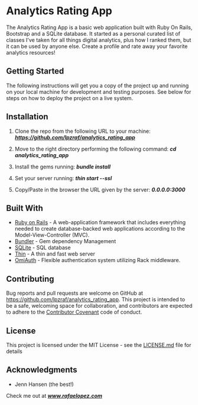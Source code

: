 # Analytics Rating App  

The Analytics Rating App is a basic web application built with Ruby On Rails, Bootstrap and a SQLite database. It started as a personal curated list of classes I've taken for all things digital analytics, plus how I ranked them, but it can be used by anyone else. Create a profile and rate away your favorite analytics resources!  

## Getting Started

The following instructions will get you a copy of the project up and running on your local machine for development and testing purposes. See below for steps on how to deploy the project on a live system.

## Installation

1. Clone the repo from the following URL to your machine:
***https://github.com/lpzraf/analytics_rating_app***

2. Move to the right directory performing the following command:
***cd analytics_rating_app***

3. Install the gems running:
***bundle install***

4. Set your server running:
***thin start --ssl***

5. Copy/Paste in the browser the URL given by the server:
***0.0.0.0:3000***


## Built With

* [Ruby on Rails](https://rubyonrails.org/) - A web-application framework that includes everything needed to create database-backed web applications according to the Model-View-Controller (MVC).
* [Bundler](https://bundler.io/) - Gem dependency Management
* [SQLite](https://www.sqlite.org/index.html) - SQL database
* [Thin](https://rubygems.org/gems/thin/versions/1.7.0) - A thin and fast web server
* [OmiAuth](https://github.com/omniauth/omniauth) - Flexible authentication system utilizing Rack middleware.


## Contributing

Bug reports and pull requests are welcome on GitHub at https://github.com/lpzraf/analytics_rating_app. This project is intended to be a safe, welcoming space for collaboration, and contributors are expected to adhere to the [Contributor Covenant](http://contributor-covenant.org) code of conduct.

## License

This project is licensed under the MIT License - see the [LICENSE.md](LICENSE.md) file for details

## Acknowledgments

* Jenn Hansen (the best!)

Check me out at ***www.rafaelopez.com***
